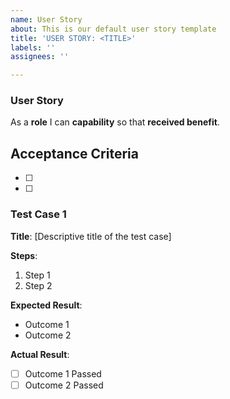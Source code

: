 ```yaml
---
name: User Story
about: This is our default user story template
title: 'USER STORY: <TITLE>'
labels: ''
assignees: ''

---
```


### User Story
As a **role** I can **capability** so that **received benefit**.

## Acceptance Criteria
- [ ] 
- [ ] 

### Test Case 1
**Title**: [Descriptive title of the test case]

**Steps**:
1. Step 1
2. Step 2

**Expected Result**:
- Outcome 1
- Outcome 2

**Actual Result**:
- [ ] Outcome 1 Passed
- [ ] Outcome 2 Passed
